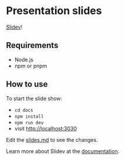 # Presentation slides

[Slidev](https://github.com/slidevjs/slidev)!

## Requirements

- Node.js
- npm or pnpm

## How to use

To start the slide show:

- `cd docs`
- `npm install`
- `npm run dev`
- visit <http://localhost:3030>

Edit the [slides.md](./slides.md) to see the changes.

Learn more about Slidev at the [documentation](https://sli.dev/).
